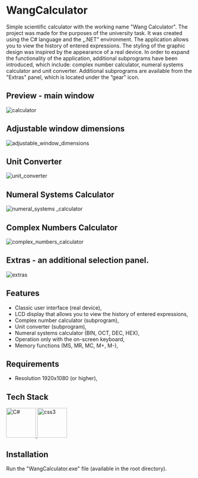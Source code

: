# WangCalculator

Simple scientific calculator with the working name "Wang Calculator". The project was made for the purposes of the university task. It was created using the C# language and the „.NET” environment. The application allows you to view the history of entered expressions. The styling of the graphic design was inspired by the appearance of a real device. In order to expand the functionality of the application, additional subprograms have been introduced, which include: complex number calculator, numeral systems calculator and unit converter. Additional subprograms are available from the "Extras" panel, which is located under the “gear” icon.

## Preview - main window

![calculator](https://user-images.githubusercontent.com/116505961/205752955-e93173ca-685e-41be-936f-a7a9d6b63524.gif)

## Adjustable window dimensions

![adjustable_window_dimensions](https://user-images.githubusercontent.com/116505961/205779014-93101d87-0f46-4712-b21b-3fb6c0e01eb0.gif)

## Unit Converter

![unit_converter](https://user-images.githubusercontent.com/116505961/205753047-228cb9d2-27c5-42ea-b87f-3a6fa94756d6.gif)

## Numeral Systems Calculator

![numeral_systems _calculator](https://user-images.githubusercontent.com/116505961/205753142-eb59c3ea-2486-41e0-b2d9-eef7b41575c6.gif)

## Complex Numbers Calculator

![complex_numbers_calculator](https://user-images.githubusercontent.com/116505961/205753369-a8286a62-d917-41ff-8c12-8153ff9b6232.gif)

## Extras - an additional selection panel.

![extras](https://user-images.githubusercontent.com/116505961/205756785-10274075-0f63-4631-adf2-a7eaf3ec4310.JPG)

## Features

-	Classic user interface (real device),
-	LCD display that allows you to view the history of entered expressions,
-	Complex number calculator (subprogram),
-	Unit converter (subprogram),
-	Numeral systems calculator (BIN, OCT, DEC, HEX),
-	Operation only with the on-screen keyboard,
-	Memory functions (MS, MR, MC, M+, M-),

## Requirements

- Resolution 1920x1080 (or higher), 

## Tech Stack

<p align="left"> <a href="https://www.w3schools.com/cs/index.php/" target="_blank" rel="noreferrer"> <img src="https://seeklogo.com/images/C/c-sharp-c-logo-02F17714BA-seeklogo.com.png" alt="C#" width="80" height="80"/> </a> <a href="https://www.w3schools.com/cs/" target="_blank" rel="noreferrer"> </a> <a href="http://www.w3schools.me/aspnetcore/asp-net-core-tutorial" target="_blank" rel="noreferrer"> <img src="https://upload.wikimedia.org/wikipedia/commons/thumb/e/ee/.NET_Core_Logo.svg/768px-.NET_Core_Logo.svg.png" alt="css3" width="80" height="80"/> </a>

## Installation

Run the "WangCalculator.exe" file (available in the root directory).

